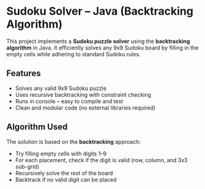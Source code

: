 # Sudoku Solver – Java (Backtracking Algorithm)

This project implements a **Sudoku puzzle solver** using the **backtracking algorithm** in Java. It efficiently solves any 9x9 Sudoku board by filling in the empty cells while adhering to standard Sudoku rules.

## Features

- Solves any valid 9x9 Sudoku puzzle
- Uses recursive backtracking with constraint checking
- Runs in console – easy to compile and test
- Clean and modular code (no external libraries required)

## Algorithm Used

The solution is based on the **backtracking** approach:
- Try filling empty cells with digits 1–9
- For each placement, check if the digit is valid (row, column, and 3x3 sub-grid)
- Recursively solve the rest of the board
- Backtrack if no valid digit can be placed


